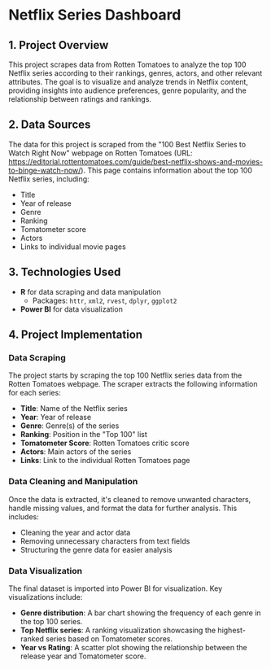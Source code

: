 # Netflix Series Dashboard

## 1. Project Overview
This project scrapes data from Rotten Tomatoes to analyze the top 100 Netflix series according to their rankings, genres, actors, and other relevant attributes. The goal is to visualize and analyze trends in Netflix content, providing insights into audience preferences, genre popularity, and the relationship between ratings and rankings.

## 2. Data Sources
The data for this project is scraped from the "100 Best Netflix Series to Watch Right Now" webpage on Rotten Tomatoes (URL: https://editorial.rottentomatoes.com/guide/best-netflix-shows-and-movies-to-binge-watch-now/). This page contains information about the top 100 Netflix series, including:
- Title
- Year of release
- Genre
- Ranking
- Tomatometer score
- Actors
- Links to individual movie pages

## 3. Technologies Used
- **R** for data scraping and data manipulation
  - Packages: `httr`, `xml2`, `rvest`, `dplyr`, `ggplot2`
- **Power BI** for data visualization

## 4. Project Implementation

### Data Scraping
The project starts by scraping the top 100 Netflix series data from the Rotten Tomatoes webpage. The scraper extracts the following information for each series:
- **Title**: Name of the Netflix series
- **Year**: Year of release
- **Genre**: Genre(s) of the series
- **Ranking**: Position in the "Top 100" list
- **Tomatometer Score**: Rotten Tomatoes critic score
- **Actors**: Main actors of the series
- **Links**: Link to the individual Rotten Tomatoes page

### Data Cleaning and Manipulation
Once the data is extracted, it's cleaned to remove unwanted characters, handle missing values, and format the data for further analysis. This includes:
- Cleaning the year and actor data
- Removing unnecessary characters from text fields
- Structuring the genre data for easier analysis

### Data Visualization
The final dataset is imported into Power BI for visualization. Key visualizations include:
- **Genre distribution**: A bar chart showing the frequency of each genre in the top 100 series.
- **Top Netflix series**: A ranking visualization showcasing the highest-ranked series based on Tomatometer scores.
- **Year vs Rating**: A scatter plot showing the relationship between the release year and Tomatometer score.
